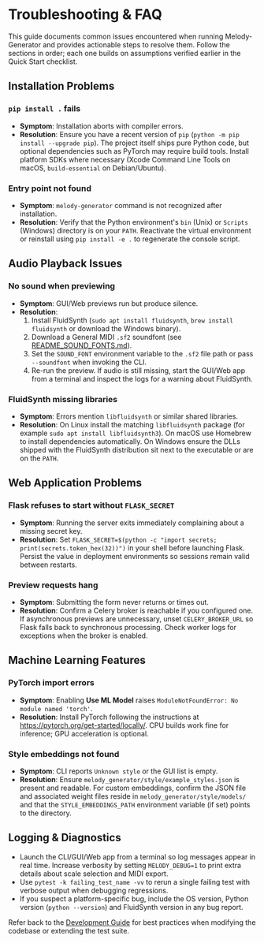 # Troubleshooting & FAQ

This guide documents common issues encountered when running Melody-Generator and
provides actionable steps to resolve them. Follow the sections in order; each
one builds on assumptions verified earlier in the Quick Start checklist.

## Installation Problems

### `pip install .` fails
- **Symptom**: Installation aborts with compiler errors.
- **Resolution**: Ensure you have a recent version of `pip` (`python -m pip
  install --upgrade pip`). The project itself ships pure Python code, but
  optional dependencies such as PyTorch may require build tools. Install
  platform SDKs where necessary (Xcode Command Line Tools on macOS,
  `build-essential` on Debian/Ubuntu).

### Entry point not found
- **Symptom**: `melody-generator` command is not recognized after installation.
- **Resolution**: Verify that the Python environment's `bin` (Unix) or `Scripts`
  (Windows) directory is on your `PATH`. Reactivate the virtual environment or
  reinstall using `pip install -e .` to regenerate the console script.

## Audio Playback Issues

### No sound when previewing
- **Symptom**: GUI/Web previews run but produce silence.
- **Resolution**:
  1. Install FluidSynth (`sudo apt install fluidsynth`, `brew install fluidsynth`
     or download the Windows binary).
  2. Download a General MIDI `.sf2` soundfont (see
     [README_SOUND_FONTS.md](README_SOUND_FONTS.md)).
  3. Set the `SOUND_FONT` environment variable to the `.sf2` file path or pass
     `--soundfont` when invoking the CLI.
  4. Re-run the preview. If audio is still missing, start the GUI/Web app from a
     terminal and inspect the logs for a warning about FluidSynth.

### FluidSynth missing libraries
- **Symptom**: Errors mention `libfluidsynth` or similar shared libraries.
- **Resolution**: On Linux install the matching `libfluidsynth` package (for
  example `sudo apt install libfluidsynth3`). On macOS use Homebrew to install
  dependencies automatically. On Windows ensure the DLLs shipped with the
  FluidSynth distribution sit next to the executable or are on the `PATH`.

## Web Application Problems

### Flask refuses to start without `FLASK_SECRET`
- **Symptom**: Running the server exits immediately complaining about a missing
  secret key.
- **Resolution**: Set `FLASK_SECRET=$(python -c "import secrets; print(secrets.token_hex(32))")`
  in your shell before launching Flask. Persist the value in deployment
  environments so sessions remain valid between restarts.

### Preview requests hang
- **Symptom**: Submitting the form never returns or times out.
- **Resolution**: Confirm a Celery broker is reachable if you configured one.
  If asynchronous previews are unnecessary, unset `CELERY_BROKER_URL` so Flask
  falls back to synchronous processing. Check worker logs for exceptions when
  the broker is enabled.

## Machine Learning Features

### PyTorch import errors
- **Symptom**: Enabling **Use ML Model** raises `ModuleNotFoundError: No module named 'torch'`.
- **Resolution**: Install PyTorch following the instructions at
  <https://pytorch.org/get-started/locally/>. CPU builds work fine for inference;
  GPU acceleration is optional.

### Style embeddings not found
- **Symptom**: CLI reports `Unknown style` or the GUI list is empty.
- **Resolution**: Ensure `melody_generator/style/example_styles.json` is present
  and readable. For custom embeddings, confirm the JSON file and associated
  weight files reside in `melody_generator/style/models/` and that the
  `STYLE_EMBEDDINGS_PATH` environment variable (if set) points to the directory.

## Logging & Diagnostics

- Launch the CLI/GUI/Web app from a terminal so log messages appear in real
  time. Increase verbosity by setting `MELODY_DEBUG=1` to print extra details
  about scale selection and MIDI export.
- Use `pytest -k failing_test_name -vv` to rerun a single failing test with
  verbose output when debugging regressions.
- If you suspect a platform-specific bug, include the OS version, Python
  version (`python --version`) and FluidSynth version in any bug report.

Refer back to the [Development Guide](README_DEVELOPMENT.md) for best practices
when modifying the codebase or extending the test suite.
